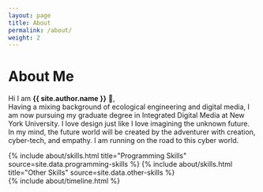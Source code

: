 ```yaml
---
layout: page
title: About
permalink: /about/
weight: 2
---
```


# **About Me**

Hi I am **{{ site.author.name }}** :wave:,<br>
Having a mixing background of ecological engineering and digital media, I am now pursuing my graduate degree in Integrated Digital Media at New York University. I love design just like I love imagining the unknown future. In my mind, the future world will be created by the adventurer with creation, cyber-tech, and empathy. I am running on the road to this cyber world. 

<div class="row">
{% include about/skills.html title="Programming Skills" source=site.data.programming-skills %}
{% include about/skills.html title="Other Skills" source=site.data.other-skills %}
</div>

<div class="row">
{% include about/timeline.html %}
</div>
